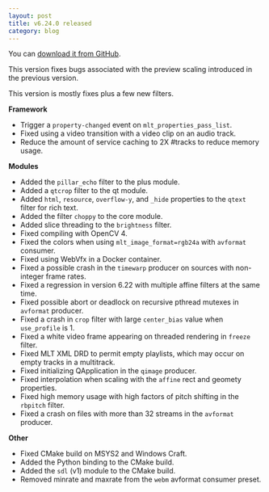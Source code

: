 ```yaml
---
layout: post
title: v6.24.0 released
category: blog
---
```

You can [download it from GitHub](https://github.com/mltframework/mlt/releases/tag/v6.24.0).


This version fixes bugs associated with the preview scaling introduced in the
previous version.

This version is mostly fixes plus a few new filters.

**Framework**

  * Trigger a `property-changed` event on `mlt_properties_pass_list`.
  * Fixed using a video transition with a video clip on an audio track.
  * Reduce the amount of service caching to 2X #tracks to reduce memory usage.

**Modules**

  * Added the `pillar_echo` filter to the plus module.
  * Added a `qtcrop` filter to the qt module.
  * Added `html`, `resource`, `overflow-y`, and `_hide` properties to the `qtext` filter for rich text.
  * Added the filter `choppy` to the core module.
  * Added slice threading to the `brightness` filter.
  * Fixed compiling with OpenCV 4.
  * Fixed the colors when using `mlt_image_format=rgb24a` with `avformat` consumer.
  * Fixed using WebVfx in a Docker container.
  * Fixed a possible crash in the `timewarp` producer on sources with non-integer frame rates.
  * Fixed a regression in version 6.22 with multiple affine filters at the same time.
  * Fixed possible abort or deadlock on recursive pthread mutexes in `avformat` producer.
  * Fixed a crash in `crop` filter with large `center_bias` value when `use_profile` is 1.
  * Fixed a white video frame appearing on threaded rendering in `freeze` filter.
  * Fixed MLT XML DRD to permit empty playlists, which may occur on empty tracks in a multitrack.
  * Fixed initializing QApplication in the `qimage` producer.
  * Fixed interpolation when scaling with the `affine` rect and geomety properties.
  * Fixed high memory usage with high factors of pitch shifting in the `rbpitch` filter.
  * Fixed a crash on files with more than 32 streams in the `avformat` producer.

**Other**

  * Fixed CMake build on MSYS2 and Windows Craft.
  * Added the Python binding to the CMake build.
  * Added the `sdl` (v1) module to the CMake build.
  * Removed minrate and maxrate from the `webm` avformat consumer preset.
  